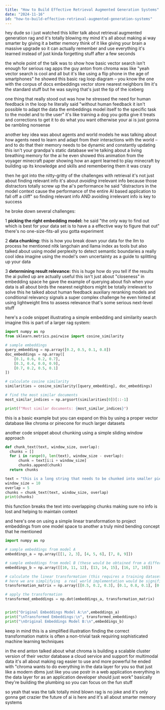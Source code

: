```yaml
---
title: "How to Build Effective Retrieval Augmented Generation Systems"
date: "2024-11-16"
id: "how-to-build-effective-retrieval-augmented-generation-systems"
---
```


hey dude so i just watched this killer talk about retrieval augmented generation rag and it's totally blowing my mind  it's all about making ai way smarter by giving it a better memory  think of it like giving your brain a massive upgrade so it can actually remember and use everything it's learned instead of just kinda forgetting stuff after a few seconds

the whole point of the talk was to show how basic vector search isn't enough for serious rag apps  the guy anton from chroma was like "yeah vector search is cool and all but it's like using a flip phone in the age of smartphones"  he showed this basic rag loop diagram – you know the one with the corpus of docs embeddings vector store nearest neighbors llm  it's the standard stuff  but he was saying that's just the tip of the iceberg

one thing that really stood out was how he stressed the need for human feedback in the loop  he literally said "without human feedback it isn't possible to adapt the data the embeddings model itself to the specific task to the model and to the user"  it's like training a dog you gotta give it treats and corrections to get it to do what you want  otherwise your ai is just gonna be rambling nonsense


another key idea was about agents and world models  he was talking about how agents need to learn and adapt from their interactions with the world – and to do that their memory needs to be dynamic and constantly updating  this isn't your grandpa's static database  we're talking about a living breathing memory for the ai  he even showed this animation from the voyager minecraft paper  showing how an agent learned to play minecraft by building up its knowledge and skills and remembering them  it was crazy


then he got into the nitty-gritty of the challenges with retrieval  it's not just about finding relevant info it's about *avoiding* irrelevant info because those distractors totally screw up the ai's performance  he said "distractors in the model context cause the performance of the entire AI based application to fall off a cliff"  so finding relevant info AND avoiding irrelevant info is key to success

he broke down several challenges:

1  **picking the right embedding model:** he said  "the only way to find out which is best for your data set is to have a a effective way to figure that out"  there's no one-size-fits-all  you gotta experiment

2  **data chunking:** this is how you break down your data for the llm to process  he mentioned nltk langchain and llama index as tools but also talked about using model perplexity to detect semantic boundaries  a really cool idea  imagine using the model's own uncertainty as a guide to splitting up your data

3  **determining result relevance:**  this is huge  how do you tell if the results the ai pulled up are actually useful this isn't just about "closeness" in embedding space  he gave the example of querying about fish when your data is all about birds   the nearest neighbors might be totally irrelevant  to solve this  he talked about human feedback auxiliary reranking models and conditional relevancy signals a super complex challenge  he even hinted at using lightweight llms to assess relevance  that's some serious next-level stuff

here's a code snippet illustrating a simple embedding and similarity search  imagine this is part of a larger rag system:

```python
import numpy as np
from sklearn.metrics.pairwise import cosine_similarity

# sample embeddings
query_embedding = np.array([0.2, 0.5, 0.1, 0.8])
doc_embeddings = np.array([
    [0.1, 0.6, 0.2, 0.7],
    [0.3, 0.4, 0.0, 0.9],
    [0.7, 0.2, 0.5, 0.1]
])

# calculate cosine similarity
similarities = cosine_similarity([query_embedding], doc_embeddings)

# find the most similar documents
most_similar_indices = np.argsort(similarities[0])[::-1]

print(f"Most similar documents: {most_similar_indices}")

```

this is a basic example but you can expand on this by using a proper vector database like chroma or pinecone for much larger datasets

another code snippet about chunking using a simple sliding window approach

```python
def chunk_text(text, window_size, overlap):
  chunks = []
  for i in range(0, len(text), window_size - overlap):
      chunk = text[i:i + window_size]
      chunks.append(chunk)
  return chunks

text = "this is a long string that needs to be chunked into smaller pieces"
window_size = 10
overlap = 5
chunks = chunk_text(text, window_size, overlap)
print(chunks)
```

this function breaks the text into overlapping chunks making sure no info is lost and helping to maintain context


and here's one on using a simple linear transformation to project embeddings from one model space to another a truly mind bending concept that he mentioned

```python
import numpy as np

# sample embeddings from model A
embeddings_a = np.array([[1, 2, 3], [4, 5, 6], [7, 8, 9]])

# sample embeddings from model B (these would be obtained from a different model)
embeddings_b = np.array([[10, 11, 12], [13, 14, 15], [16, 17, 18]])

# calculate the linear transformation (this requires a training dataset!)
# here we are simplifying  a real world implementation would be significantly more complex and require fitting a model
transformation_matrix = np.array([[0.5, 0.2, 0.3], [0.1, 0.8, 0.1], [0.4, 0.0, 0.6]])

# apply the transformation
transformed_embeddings = np.dot(embeddings_a, transformation_matrix)


print("Original Embeddings Model A:\n",embeddings_a)
print("\nTransformed Embeddings:\n", transformed_embeddings)
print("\nOriginal Embeddings Model B:\n",embeddings_b)

```

keep in mind this is a simplified illustration  finding the correct transformation matrix is often a non-trivial task requiring sophisticated machine learning techniques

in the end anton talked about what chroma is building  a scalable cluster version of their vector database a cloud service and support for multimodal data  it's all about making rag easier to use and more powerful  he ended with "chroma wants to do everything in the data layer for you so that just like a modern dbms just like you use postr in a web application everything in the data layer for as an application developer should just work"  basically they're building the plumbing so you can focus on the fun stuff

so yeah  that was the talk  totally mind blown  rag is no joke  and it's only gonna get crazier  the future of ai is here and it's all about smarter memory systems
